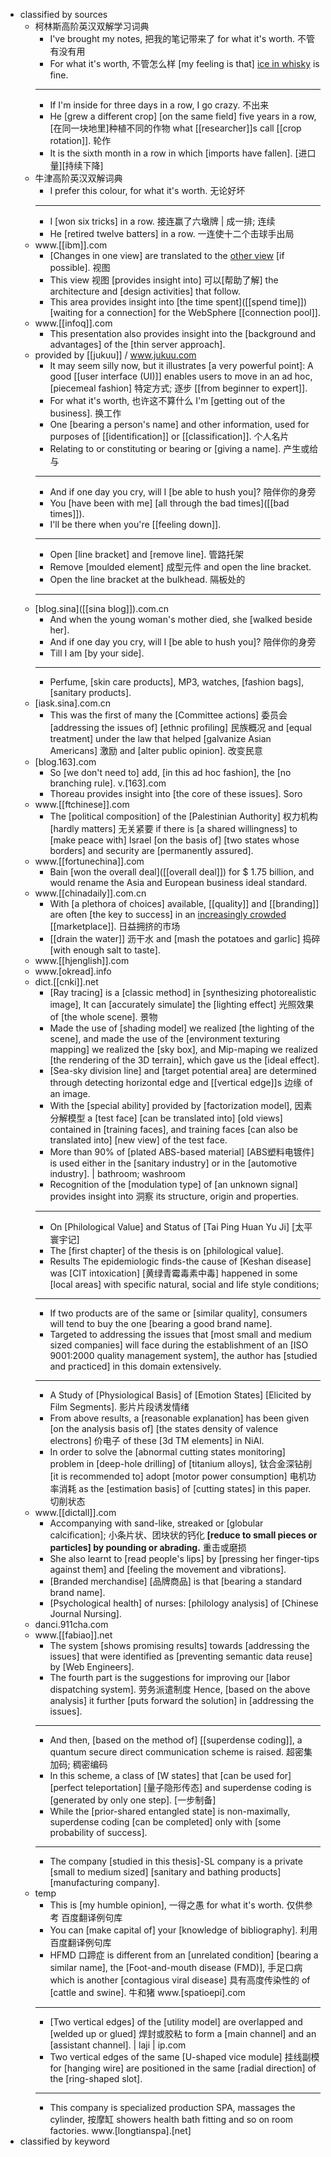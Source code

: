 - classified by sources
    - 柯林斯高阶英汉双解学习词典
        - I've brought my notes, 把我的笔记带来了 for what it's worth. 不管有没有用
        - For what it's worth, 不管怎么样 [my feeling is that] [ice in whisky]([[whisky]]) is fine.
        - ---
        - If I'm inside for three days in a row, I go crazy. 不出来 
        - He [grew a different crop] [on the same field] five years in a row, [在同一块地里]种植不同的作物 what [[researcher]]s call [[crop rotation]]. 轮作
        - It is the sixth month in a row in which [imports have fallen]. [进口量][持续下降]
    - 牛津高阶英汉双解词典
        - I prefer this colour, for what it's worth. 无论好坏 
        - ---
        - I [won six tricks] in a row. 接连赢了六墩牌 | 成一排; 连续
        - He [retired twelve batters] in a row. 一连使十二个击球手出局
    - www.[[ibm]].com
        - [Changes in one view] are translated to the [other view]([[view]]) [if possible]. 视图 
        - This view 视图 [provides insight into] 可以[帮助了解] the architecture and [design activities] that follow. 
        - This area provides insight into [the time spent]([[spend time]]) [waiting for a connection] for the WebSphere [[connection pool]].
    - www.[[infoq]].com
        - This presentation also provides insight into the [background and advantages] of the [thin server approach]. 
    - provided by [[jukuu]] / www.jukuu.com
        - It may seem silly now, but it illustrates [a very powerful point]: A good [[user interface (UI)]] enables users to move in an ad hoc, [piecemeal fashion] 特定方式; 逐步 [[from beginner to expert]]. 
        - For what it's worth, 也许这不算什么 I'm [getting out of the business]. 换工作
        - One [bearing a person's name] and other information, used for purposes of [[identification]] or [[classification]]. 个人名片 
        - Relating to or constituting or bearing or [giving a name]. 产生或给与
        - ---
        - And if one day you cry, will I [be able to hush you]? 陪伴你的身旁
        - You [have been with me] [all through the bad times]([[bad times]]). 
        - I'll be there when you're [[feeling down]]. 
        - ---
        - Open [line bracket] and [remove line]. 管路托架 
        - Remove [moulded element] 成型元件 and open the line bracket. 
        - Open the line bracket at the bulkhead. 隔板处的
        - ---
    - [blog.sina]([[sina blog]]).com.cn
        - And when the young woman's mother died, she [walked beside her]. 
        - And if one day you cry, will I [be able to hush you]? 陪伴你的身旁
        - Till I am [by your side]. 
        - ---
        - Perfume, [skin care products], MP3, watches, [fashion bags], [sanitary products].
    - [iask.sina].com.cn
        - This was the first of many the [Committee actions] 委员会 [addressing the issues of] [ethnic profiling] 民族概况 and [equal treatment] under the law that helped [galvanize Asian Americans] 激励 and [alter public opinion]. 改变民意 
    - [blog.163].com
        - So [we don't need to] add, [in this ad hoc fashion], the [no branching rule]. v.[163].com
        - Thoreau provides insight into [the core of these issues]. Soro 
    - www.[[ftchinese]].com
        - The [political composition] of the [Palestinian Authority] 权力机构 [hardly matters] 无关紧要 if there is [a shared willingness] to [make peace with] Israel [on the basis of] [two states whose borders] and security are [permanently assured]. 
    - www.[[fortunechina]].com
        - Bain [won the overall deal]([[overall deal]]) for $ 1.75 billion, and would rename the Asia and European business ideal standard. 
    - www.[[chinadaily]].com.cn
        - With [a plethora of choices] available, [[quality]] and [[branding]] are often [the key to success] in an [increasingly crowded]([[crowded]]) [[marketplace]]. 日益拥挤的市场
        - [[drain the water]] 沥干水 and [mash the potatoes and garlic] 捣碎 [with enough salt to taste]. 
    - www.[[hjenglish]].com
    - www.[okread].info
    - dict.[[cnki]].net
        - [Ray tracing] is a [classic method] in [synthesizing photorealistic image], It can [accurately simulate] the [lighting effect] 光照效果 of [the whole scene]. 景物 
        - Made the use of [shading model] we realized [the lighting of the scene], and made the use of the [environment texturing mapping] we realized the [sky box], and Mip-maping we realized [the rendering of the 3D terrain], which gave us the [ideal effect]. 
        - [Sea-sky division line] and [target potential area] are determined through detecting horizontal edge and [[vertical edge]]s 边缘 of an image.
        - With the [special ability] provided by [factorization model], 因素分解模型 a [test face] [can be translated into] [old views] contained in [training faces], and training faces [can also be translated into] [new view] of the test face.
        - More than 90% of [plated ABS-based material] [ABS塑料电镀件] is used either in the [sanitary industry] or in the [automotive industry]. | bathroom; washroom 
        - Recognition of the [modulation type] of [an unknown signal] provides insight into 洞察 its structure, origin and properties.
        - ---
        - On [Philological Value] and Status of [Tai Ping Huan Yu Ji] [太平寰宇记]
        - The [first chapter] of the thesis is on [philological value].
        - Results The epidemiologic finds-the cause of [Keshan disease] was [CIT intoxication] [黄绿青霉毒素中毒] happened in some [local areas] with specific natural, social and life style conditions;
        - ---
        - If two products are of the same or [similar quality], consumers will tend to buy the one [bearing a good brand name].
        - Targeted to addressing the issues that [most small and medium sized companies] will face during the establishment of an [ISO 9001:2000 quality management system], the author has [studied and practiced] in this domain extensively.
        - ---
        - A Study of [Physiological Basis] of [Emotion States] [Elicited by Film Segments]. 影片片段诱发情绪 
        - From above results, a [reasonable explanation] has been given [on the analysis basis of] [the states density of valence electrons] 价电子 of these [3d TM elements] in NiAl. 
        - In order to solve the [abnormal cutting states monitoring] problem in [deep-hole drilling] of [titanium alloys], 钛合金深钻削 [it is recommended to] adopt [motor power consumption] 电机功率消耗 as the [estimation basis] of [cutting states] in this paper. 切削状态
    - www.[[dictall]].com
        - Accompanying with sand-like, streaked or [globular calcification]; 小条片状、团块状的钙化 **[reduce to small pieces or particles] by pounding or abrading.** 重击或磨损
        - She also learnt to [read people's lips] by [pressing her finger-tips against them] and [feeling the movement and vibrations].
        - [Branded merchandise] [品牌商品] is that [bearing a standard brand name]. 
        - [Psychological health] of nurses: [philology analysis] of [Chinese Journal Nursing]. 
    - danci.911cha.com
    - www.[[fabiao]].net
        - The system [shows promising results] towards [addressing the issues] that were identified as [preventing semantic data reuse] by [Web Engineers]. 
        - The fourth part is the suggestions for improving our [labor dispatching system]. 劳务派遣制度 Hence, [based on the above analysis] it further [puts forward the solution] in [addressing the issues].
        - ---
        - And then, [based on the method of] [[superdense coding]], a quantum secure direct communication scheme is raised. 超密集加码; 稠密编码
        - In this scheme, a class of [W states] that [can be used for] [perfect teleportation] [量子隐形传态] and superdense coding is [generated by only one step]. [一步制备]
        - While the [prior-shared entangled state] is non-maximally, superdense coding [can be completed] only with [some probability of success].
        - ---
        - The company [studied in this thesis]-SL company is a private [small to medium sized] [sanitary and bathing products] [manufacturing company].
    - temp
        - This is [my humble opinion], 一得之愚 for what it's worth. 仅供参考 百度翻译例句库
        - You can [make capital of] your [knowledge of bibliography]. 利用 百度翻译例句库
        - HFMD 口蹄症 is different from an [unrelated condition] [bearing a similar name], the [Foot-and-mouth disease (FMD)], 手足口病 which is another [contagious viral disease] 具有高度传染性的 of [cattle and swine]. 牛和猪 www.[spatioepi].com
        - ---
        - [Two vertical edges] of the [utility model] are overlapped and [welded up or glued] 焊封或胶粘 to form a [main channel] and an [assistant channel]. | laji | ip.com
        - Two vertical edges of the same [U-shaped vice module] 挂线副模 for [hanging wire] are positioned in the same [radial direction] of the [ring-shaped slot]. 
        - ---
        - This company is specialized production SPA, massages the cylinder, 按摩缸 showers health bath fitting and so on room factories. www.[longtianspa].[net]
- classified by keyword 
